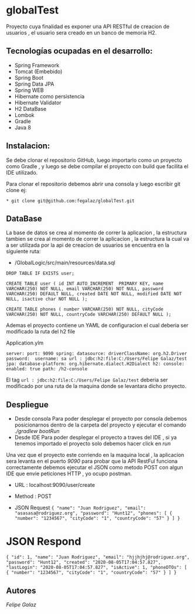 # globalTest

Proyecto cuya finalidad es exponer una API RESTful de creacion de usuarios , el usuario sera creado en un banco de memoria H2.

## Tecnologías ocupadas en el desarrollo:

* Spring Framework 
* Tomcat (Embebido)
* Spring Boot
* Spring Data JPA
* Spring WEB
* Hibernate como persistencia
* Hibernate Validator
* H2 DataBase 
* Lombok
* Gradle
* Java 8

## Instalacion:
 
Se debe clonar el repositorio GitHub, luego importarlo como un proyecto como Gradle , y luego se debe compilar el proyecto con build que facilita el IDE utilizado.

Para clonar el repositorio debemos abrir una consola y luego escribir git clone <nombre del repositorio> ej:
	
	* git clone git@github.com:fegalaz/globalTest.git

## DataBase

La base de datos se crea al momento de correr la aplicacion , la estructura tambien se crea al momento de correr la aplicacion , la estructura la cual va a ser utilizada por la api de creacion de usuarios se encuentra en la siguiente ruta:

* /GlobalLogic/src/main/resources/data.sql

`DROP TABLE IF EXISTS user;`
 
`CREATE TABLE user (
  id INT AUTO_INCREMENT  PRIMARY KEY,
  name VARCHAR(250) NOT NULL,
  email VARCHAR(250) NOT NULL,
  password VARCHAR(250) DEFAULT NULL,
  created DATE NOT NULL,
  modified DATE NOT NULL,
  isactive char NOT NULL
);`

`CREATE TABLE phones (
  number VARCHAR(250) NOT NULL,
  cityCode VARCHAR(250) NOT NULL,
  countryCode VARCHAR(250) DEFAULT NULL
);`

Ademas el proyecto contiene un YAML de configuracion el cual deberia ser modificado la ruta del h2 file

Application.ylm

`server:
    port: 9090
spring:
    datasource:
        driverClassName: org.h2.Driver
        password: 
        username: sa
        url : jdbc:h2:file:C:/Users/Felipe Galaz/test
    jpa:
        database-platform: org.hibernate.dialect.H2Dialect
    h2:
        console:
            enabled: true
            path: /h2-console`

El tag `url : jdbc:h2:file:C:/Users/Felipe Galaz/test` deberia ser modificado por una ruta de la maquina donde se levantara dicho proyecto.

## Despliegue

* Desde consola
	Para poder desplegar el proyecto por consola debemos posicionarnos dentro de la carpeta del proyecto y ejecutar el comando *./gradlew bootRun*
* Desde IDE
	Para poder desplegar el proyecto a traves del IDE , si ya tenemos importado el proyecto solo debemos hacer click en *run*

Una vez que el proyecto este corriendo en la maquina local , la aplicacion sera levanta en el puerto *9090* para probar que la API RestFul funciona correctamente debemos ejecutar el JSON como metodo POST con algun IDE que envie peticiones HTTP , yo ocupo postman.



* URL : localhost:9090/user/create 

* Method : POST

* JSON Request
`{
	"name": "Juan Rodriguez",
	"email": "asasasa@rodriguez.org",
	"password": "Hunt12",
"phones": [
	{
		"number": "1234567",
		"cityCode": "1",
		"countryCode": "57"
	}
]
}`


# JSON Respond
`{
    "id": 1,
    "name": "Juan Rodriguez",
    "email": "hjjhjhj@rodriguez.org",
    "password": "Hunt12",
    "created": "2020-08-05T17:04:57.827",
    "lastLogin": "2020-08-05T17:04:57.827",
    "isActive": 1,
    "phoneDTOs": [
        {
            "number": "1234567",
            "cityCode": "1",
            "countryCode": "57"
        }
    ]
}`

## Autores

*Felipe Galaz*
